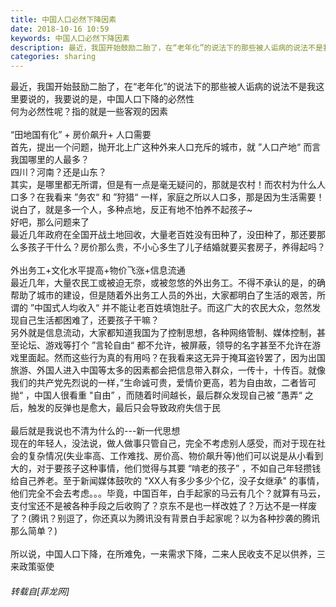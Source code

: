 ```yaml
---
title: 中国人口必然下降因素
date: 2018-10-16 10:59
keywords: 中国人口必然下降因素
description: 最近，我国开始鼓励二胎了，在“老年化”的说法下的那些被人诟病的说法不是我这里要说的，我要说的是，中国人口下降的必然性何为必然性呢？指的就是一些客观的因素“田地国有化” + 房价飙升+ 人口需要首先，提出一个问题，抛开北上广这种外来人口充斥的城市，就 ”人口产地“ 而言我国哪里的人最多？四川？河南？还是山东？其实，是哪里都无所谓，但是有一点是毫无疑问的，那就是农村！而农村为什么人口多？在我看来 ”务农“ 和 ”狩猎“ 一样，家庭之所以人口多，那是因为生活需要！说白了，就是多一个人，多种点地，反正有地不怕养不起孩子~好吧，那么问题来了最近几年政府在全国开战土地回收，大量老百姓没有田种了，没田种了，那还要那么多孩子干什么？房价那么贵，不小心多生了儿子结婚就要买套房子，养得起吗？外出务工+文化水平提高+物价飞涨+信息流通最近几年，大量农民工或被迫无奈，或被忽悠的外出务工。不得不承认的是，的确帮助了城市的建设，但是随着外出务工人员的外出，大家都明白了生活的艰苦，所谓的 ”中国式人均收入“ 并不能让老百姓填饱肚子。而这广大的农民大众，忽然发现自己生活都困难了，还要孩子干嘛？另外就是信息流动，大家都知道我国为了控制思想，各种网络管制、媒体控制，甚至论坛、游戏等打个 ”言轮自由“ 都不允许，被屏蔽，领导的名字甚至不允许在游戏里面起。然而这些行为真的有用吗？在我看来这无异于掩耳盗铃罢了，因为出国旅游、外国人进入中国等太多的因素都会把信息带入群众，一传十，十传百。就像我们的共产党先烈说的一样，”生命诚可贵，爱情价更高，若为自由故，二者皆可抛“ ，中国人很看重 "自由” ，而随着时间越长，最后群众发现自己被 ”愚弄“ 之后，触发的反弹也是愈大，最后只会导致政府失信于民最后就是我说也不清为什么的---新一代思想现在的年轻人，没法说，做人做事只管自己，完全不考虑别人感受，而对于现在社会的复杂情况(失业率高、工作难找、房价高、物价飙升等)他们可以说是从小看到大的，对于要孩子这种事情，他们觉得与其要 “啃老的孩子” ，不如自己年轻攒钱给自己养老。至于新闻媒体鼓吹的 "XX人有多少多少个亿，没子女继承" 的事情，他们完全不会去考虑。。。毕竟，中国百年，白手起家的马云有几个？就算有马云，支付宝还不是被各种手段之后收购了？京东不是也一样改姓了？万达不是一样废了？(腾讯？别逗了，你还真以为腾讯没有背景白手起家呢？以为各种抄袭的腾讯那么简单？)所以说，中国人口下降，在所难免，一来需求下降，二来人民收支不足以供养，三来政策驱使
categories: sharing
---
```

<td class="t_f" id="postmessage_2040476">

最近，我国开始鼓励二胎了，在“老年化”的说法下的那些被人诟病的说法不是我这里要说的，我要说的是，中国人口下降的必然性<br/>
何为必然性呢？指的就是一些客观的因素<br/>
<br/>
“田地国有化” + 房价飙升+ 人口需要<br/>
首先，提出一个问题，抛开北上广这种外来人口充斥的城市，就 ”人口产地“ 而言我国哪里的人最多？<br/>
四川？河南？还是山东？<br/>
其实，是哪里都无所谓，但是有一点是毫无疑问的，那就是农村！而农村为什么人口多？在我看来 ”务农“ 和 ”狩猎“ 一样，家庭之所以人口多，那是因为生活需要！说白了，就是多一个人，多种点地，反正有地不怕养不起孩子~<br/>
好吧，那么问题来了<br/>
最近几年政府在全国开战土地回收，大量老百姓没有田种了，没田种了，那还要那么多孩子干什么？房价那么贵，不小心多生了儿子结婚就要买套房子，养得起吗？<br/>
<br/>
外出务工+文化水平提高+物价飞涨+信息流通<br/>
最近几年，大量农民工或被迫无奈，或被忽悠的外出务工。不得不承认的是，的确帮助了城市的建设，但是随着外出务工人员的外出，大家都明白了生活的艰苦，所谓的 ”中国式人均收入“ 并不能让老百姓填饱肚子。而这广大的农民大众，忽然发现自己生活都困难了，还要孩子干嘛？<br/>
另外就是信息流动，大家都知道我国为了控制思想，各种网络管制、媒体控制，甚至论坛、游戏等打个 ”言轮自由“ 都不允许，被屏蔽，领导的名字甚至不允许在游戏里面起。然而这些行为真的有用吗？在我看来这无异于掩耳盗铃罢了，因为出国旅游、外国人进入中国等太多的因素都会把信息带入群众，一传十，十传百。就像我们的共产党先烈说的一样，”生命诚可贵，爱情价更高，若为自由故，二者皆可抛“ ，中国人很看重 "自由” ，而随着时间越长，最后群众发现自己被 ”愚弄“ 之后，触发的反弹也是愈大，最后只会导致政府失信于民<br/>
<br/>
最后就是我说也不清为什么的---新一代思想<br/>
现在的年轻人，没法说，做人做事只管自己，完全不考虑别人感受，而对于现在社会的复杂情况(失业率高、工作难找、房价高、物价飙升等)他们可以说是从小看到大的，对于要孩子这种事情，他们觉得与其要 “啃老的孩子” ，不如自己年轻攒钱给自己养老。至于新闻媒体鼓吹的 "XX人有多少多少个亿，没子女继承" 的事情，他们完全不会去考虑。。。毕竟，中国百年，白手起家的马云有几个？就算有马云，支付宝还不是被各种手段之后收购了？京东不是也一样改姓了？万达不是一样废了？(腾讯？别逗了，你还真以为腾讯没有背景白手起家呢？以为各种抄袭的腾讯那么简单？)<br/>
<br/>
所以说，中国人口下降，在所难免，一来需求下降，二来人民收支不足以供养，三来政策驱使</td>
###### 转载自[菲龙网]